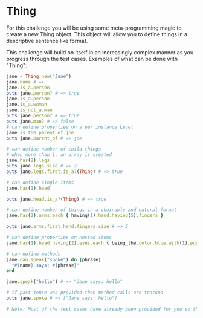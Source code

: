 # Thing

For this challenge you will be using some meta-programming magic to create
a new Thing object. This object will allow you to define things in a descriptive sentence like format.

This challenge will build on itself in an increasingly complex manner as you progress through the test cases.
Examples of what can be done with "Thing":

```ruby
jane = Thing.new("Jane")
jane.name # =>
jane.is_a.person
puts jane.person? # => true
jane.is_a.person
jane.is_a.woman
jane.is_not_a.man
puts jane.person? # => true
puts jane.man? # => false
# can define properties on a per instance Level
jane.is_the.parent_of.joe
puts jane.parent_of # => joe

# can define number of child things
# when more than 1, an array is created
jane.has(2).legs
puts jane.legs.size # => 2
puts jane.legs.first.is_a?(Thing) # => true

# can define single items
jane.has(1).head

puts jane.head.is_a?(Thing) # => true

# can define number of things in a chainable and natural format
jane.has(2).arms.each { having(1).hand.having(5).fingers }

puts jane.arms.first.hand.fingers.size # => 5

# can define properties on nested items
jane.has(1).head.having(2).eyes.each { being_the.color.blue.with(1).pupil.being_the.color.black }

# can define methods
jane.can.speak("spoke") do |phrase|
  "#{name} says: #{phrase}"
end

jane.speak("hello") # => "Jane says: hello"

# if past tense was provided then method calls are tracked
puts jane.spoke # => ["Jane says: hello"]

# Note: Most of the test cases have already been provided for you so that you can see how the Thing object is supposed to work.
```